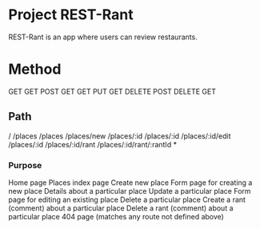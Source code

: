 # Project REST-Rant

REST-Rant is an app where users can review restaurants.

# Method

GET
GET
POST
GET
GET
PUT
GET
DELETE
POST
DELETE
GET

## Path

/
/places
/places
/places/new
/places/:id
/places/:id
/places/:id/edit
/places/:id
/places/:id/rant
/places/:id/rant/:rantId
*

### Purpose
	
Home page
Places index page
Create new place
Form page for creating a new place
Details about a particular place
Update a particular place
Form page for editing an existing place
Delete a particular place
Create a rant (comment) about a particular place
Delete a rant (comment) about a particular place
404 page (matches any route not defined above)
